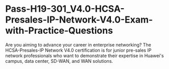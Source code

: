 # Pass-H19-301_V4.0-HCSA-Presales-IP-Network-V4.0-Exam-with-Practice-Questions
Are you aiming to advance your career in enterprise networking? The HCSA-Presales-IP Network V4.0 certification is for junior pre-sales IP network professionals who want to demonstrate their expertise in Huawei's campus, data center, SD-WAN, and WAN solutions. 
